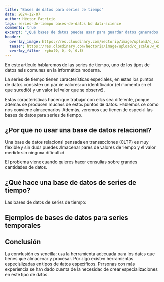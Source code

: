 ```yaml
---
title: "Bases de datos para series de tiempo"
date: 2024-12-07
author: Héctor Patricio
tags: series-de-tiempo bases-de-datos bd data-science
comments: true
excerpt: "¿Qué bases de datos puedes usar para guardar datos generados de manera periódica? Hablemos de por qué es importante escoger la herramienta correcta."
header:
  overlay_image: https://res.cloudinary.com/hectorip/image/upload/c_scale,w_1400/v1736399971/veri-ivanova-p3Pj7jOYvnM-unsplash_cf1uue.jpg
  teaser: https://res.cloudinary.com/hectorip/image/upload/c_scale,w_450/v1736399971/veri-ivanova-p3Pj7jOYvnM-unsplash_cf1uue.jpg
  overlay_filter: rgba(0, 0, 0, 0.5)
---
```


En este artículo hablaremos de las series de tiempo, uno de los tipos de datos
más comunes en la informática moderna.

La series de tiempo tienen características especiales, en estas los puntos de datos
consisten un par de valores: un identificador (el momento en el que sucedió) y un valor
(el valor que se observó).

Estas características hacen que trabajar con ellas sea diferente, porque además
se producen muchos de estos puntos de datos. Hablemos de cómo nos conviene almacenarlos.
Además, veremos que tienen de especial las bases de datos para series de tiempo.

## ¿Por qué no usar una base de datos relacional?

Una base de datos relacional pensada en transacciones (OLTP) es muy flexible y sin duda
puedes almacenar pares de valores de tiempo y el valor medido sin ninguna dificultad.

El problema viene cuando quieres hacer consultas sobre grandes cantidades de datos.

## ¿Qué hace una base de datos de series de tiempo?

Las bases de datos de series de tiempo:

## Ejemplos de bases de datos para series temporales

## Conclusión

La conclusión es sencilla: usa la herramienta adecuada para los datos que tienes que
almacenar y procesar. Por algo existen herramientas especializadas en tipos de datos
específicos. Personas con más experiencia se han dado cuenta de la necesidad de
crear especializaciones en este tipo de datos.
